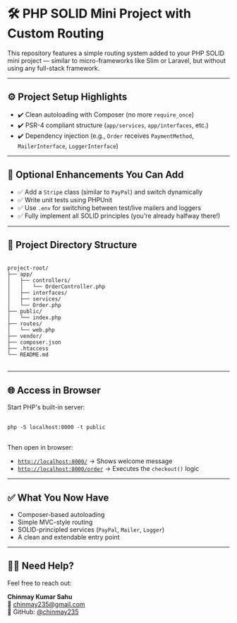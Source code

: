 # 🛠️ PHP SOLID Mini Project with Custom Routing

This repository features a simple routing system added to your PHP SOLID mini project — similar to micro-frameworks like Slim or Laravel, but without using any full-stack framework.

---

## ⚙️ Project Setup Highlights

- ✔️ Clean autoloading with Composer (no more `require_once`)
- ✔️ PSR-4 compliant structure (`app/services`, `app/interfaces`, etc.)
- ✔️ Dependency injection (e.g., `Order` receives `PaymentMethod`, `MailerInterface`, `LoggerInterface`)

---

## 🚀 Optional Enhancements You Can Add

- ✅ Add a `Stripe` class (similar to `PayPal`) and switch dynamically
- ✅ Write unit tests using PHPUnit
- ✅ Use `.env` for switching between test/live mailers and loggers
- ✅ Fully implement all SOLID principles (you're already halfway there!)

---

## 📁 Project Directory Structure
<pre lang="markdown"> <code>
project-root/
├── app/
│   ├── controllers/
│   │   └── OrderController.php
│   ├── interfaces/
│   ├── services/
│   └── Order.php
├── public/
│   └── index.php
├── routes/
│   └── web.php
├── vendor/
├── composer.json
├── .htaccess
└── README.md
</code> </pre>

---

## 🌐 Access in Browser

Start PHP's built-in server:
<pre lang="markdown"> <code>
php -S localhost:8000 -t public
</code> </pre>

Then open in browser:

- [`http://localhost:8000/`](http://localhost:8000/) → Shows welcome message  
- [`http://localhost:8000/order`](http://localhost:8000/order) → Executes the `checkout()` logic

---

## ✅ What You Now Have

- Composer-based autoloading
- Simple MVC-style routing
- SOLID-principled services (`PayPal`, `Mailer`, `Logger`)
- A clean and extendable entry point

---

## 🙋‍♂️ Need Help?

Feel free to reach out:

**Chinmay Kumar Sahu**  
📧 chinmay235@gmail.com  
💬 GitHub: [@chinmay235](https://github.com/chinmay235)
